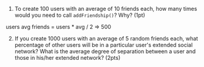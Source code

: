 1. To create 100 users with an average of 10 friends each, how many times would you need to call `addFriendship()`? Why? (1pt)

users avg friends = users * avg / 2 => 500




2. If you create 1000 users with an average of 5 random friends each, what percentage of other users will be in a particular user's extended social network? What is the average degree of separation between a user and those in his/her extended network? (2pts)
